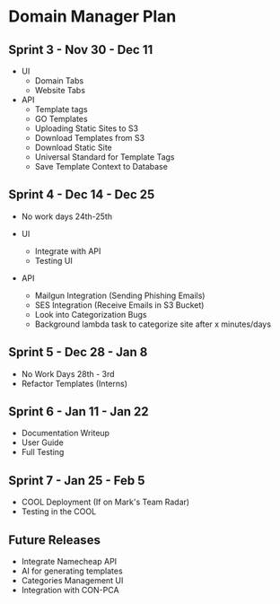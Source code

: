 # Domain Manager Plan

## Sprint 3 - Nov 30 - Dec 11

- UI
  - Domain Tabs
  - Website Tabs
- API
  - Template tags
  - GO Templates
  - Uploading Static Sites to S3
  - Download Templates from S3
  - Download Static Site
  - Universal Standard for Template Tags
  - Save Template Context to Database

## Sprint 4 - Dec 14 - Dec 25

- No work days 24th-25th

- UI
  - Integrate with API
  - Testing UI
- API
  - Mailgun Integration (Sending Phishing Emails)
  - SES Integration (Receive Emails in S3 Bucket)
  - Look into Categorization Bugs
  - Background lambda task to categorize site after x minutes/days

## Sprint 5 - Dec 28 - Jan 8

- No Work Days 28th - 3rd
- Refactor Templates (Interns)

## Sprint 6 - Jan 11 - Jan 22

- Documentation Writeup
- User Guide
- Full Testing

## Sprint 7 - Jan 25 - Feb 5

- COOL Deployment (If on Mark's Team Radar)
- Testing in the COOL

## Future Releases

- Integrate Namecheap API
- AI for generating templates
- Categories Management UI
- Integration with CON-PCA
